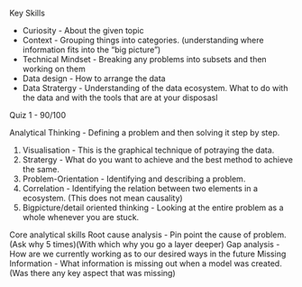 Key Skills 
- Curiosity - About the given topic 
- Context - Grouping things into categories. (understanding where information fits into the “big picture”)
- Technical Mindset - Breaking any problems into subsets and then working on them 
- Data design - How to arrange the data 
- Data Stratergy - Understanding of the data ecosystem. What to do with the data and with the tools that are at your disposasl

Quiz 1 - 90/100

Analytical Thinking - Defining a problem and then solving it step by step.
1. Visualisation - This is the graphical technique of potraying the data.
2. Stratergy - What do you want to achieve and the best method to achieve the same.
3. Problem-Orientation - Identifying and describing a problem. 
4. Correlation - Identifying the relation between two elements in a ecosystem. (This does not mean causality)
5. Bigpicture/detail oriented thinking - Looking at the entire problem as a whole whenever you are stuck. 

Core analytical skills 
Root cause analysis - Pin point the cause of problem. (Ask why 5 times)(With which why you go a layer deeper)
Gap analysis - How are we currently working as to our desired ways in the future
Missing Information - What information is missing out when a model was created. (Was there any key aspect that was missing)